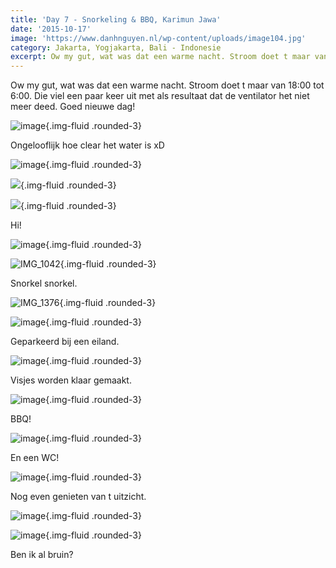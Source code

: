 ```yaml
---
title: 'Day 7 - Snorkeling & BBQ, Karimun Jawa'
date: '2015-10-17'
image: 'https://www.danhnguyen.nl/wp-content/uploads/image104.jpg'
category: Jakarta, Yogjakarta, Bali - Indonesie
excerpt: Ow my gut, wat was dat een warme nacht. Stroom doet t maar van 18:00 tot 6:00. Die viel een paar keer uit met als...
---
```


Ow my gut, wat was dat een warme nacht. Stroom doet t maar van 18:00 tot 6:00. Die viel een paar keer uit met als resultaat dat de ventilator het niet meer deed. Goed nieuwe dag!

![image](https://www.danhnguyen.nl/wp-content/uploads/image103-1024x576.jpg){.img-fluid .rounded-3}

Ongelooflijk hoe clear het water is xD

![image](https://www.danhnguyen.nl/wp-content/uploads/image104-1024x576.jpg){.img-fluid .rounded-3}

![](https://www.danhnguyen.nl/wp-content/uploads/IMG_1172-e1446324252452-1024x1144.jpg){.img-fluid .rounded-3}

![](https://www.danhnguyen.nl/wp-content/uploads/image105-e1446324289315-1024x1124.jpg){.img-fluid .rounded-3}

Hi!

![image](https://www.danhnguyen.nl/wp-content/uploads/image106-1024x576.jpg){.img-fluid .rounded-3}

![IMG_1042](https://www.danhnguyen.nl/wp-content/uploads/IMG_1042-1024x768.jpg){.img-fluid .rounded-3}

Snorkel snorkel.

![IMG_1376](https://www.danhnguyen.nl/wp-content/uploads/IMG_1376-1024x768.jpg){.img-fluid .rounded-3}

![image](https://www.danhnguyen.nl/wp-content/uploads/image107-1024x576.jpg){.img-fluid .rounded-3}

Geparkeerd bij een eiland.

![image](https://www.danhnguyen.nl/wp-content/uploads/image108-1024x576.jpg){.img-fluid .rounded-3}

Visjes worden klaar gemaakt.

![image](https://www.danhnguyen.nl/wp-content/uploads/image110-1024x576.jpg){.img-fluid .rounded-3}

BBQ!

![image](https://www.danhnguyen.nl/wp-content/uploads/image111-1024x576.jpg){.img-fluid .rounded-3}

En een WC!

![image](https://www.danhnguyen.nl/wp-content/uploads/image109-1024x576.jpg){.img-fluid .rounded-3}

Nog even genieten van t uitzicht.

![image](https://www.danhnguyen.nl/wp-content/uploads/image117-1024x576.jpg){.img-fluid .rounded-3}

![image](https://www.danhnguyen.nl/wp-content/uploads/image115-1024x576.jpg){.img-fluid .rounded-3}

Ben ik al bruin?
